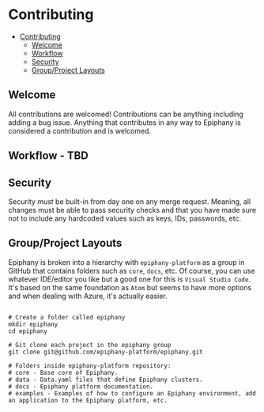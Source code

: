 # Contributing

<!-- TOC -->

- [Contributing](#contributing)
    - [Welcome](#welcome)
    - [Workflow](#workflow)
    - [Security](#security)
    - [Group/Project Layouts](#group-project-layouts)

<!-- /TOC -->

## Welcome

All contributions are welcomed! Contributions can be anything including adding a bug issue. Anything that contributes in any way to Epiphany is considered a contribution and is welcomed.

## Workflow - TBD

## Security

Security *must* be built-in from day one on any merge request. Meaning, all changes must be able to pass security checks and that you have made sure not to include any hardcoded values such as keys, IDs, passwords, etc.

## Group/Project Layouts

Epiphany is broken into a hierarchy with `epiphany-platform` as a group in GitHub that contains folders such as `core`, `docs`, etc. Of course, you can use whatever IDE/editor you like but a good one for this is `Visual Studio Code`. It's based on the same foundation as `Atom` but seems to have more options and when dealing with Azure, it's actually easier.

```text

# Create a folder called epiphany
mkdir epiphany
cd epiphany

# Git clone each project in the epiphany group
git clone git@github.com/epiphany-platform/epiphany.git

# Folders inside epiphany-platform repository:
# core - Base core of Epiphany.
# data - Data.yaml files that define Epiphany clusters.
# docs - Epiphany platform documentation.
# examples - Examples of how to configure an Epiphany environment, add an application to the Epiphany platform, etc.

```
